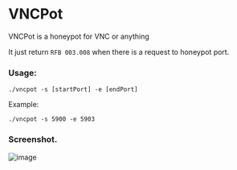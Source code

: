 # VNCPot

VNCPot is a honeypot for VNC or anything

It just return `RFB 003.008` when there is a request to honeypot port.

### Usage:
```
./vncpot -s [startPort] -e [endPort]
```

Example:
```
./vncpot -s 5900 -e 5903
```

### Screenshot.
![image](https://i.imgur.com/ZdlyDl1.png)